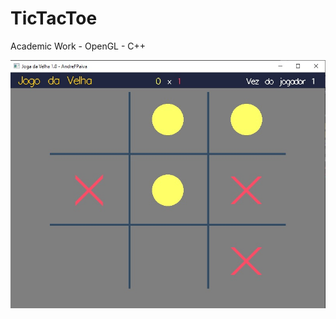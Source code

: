 # TicTacToe
Academic Work - OpenGL - C++

![](https://github.com/afpaiva/TicTacToe/blob/master/screen.jpg?raw=true)
